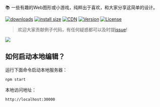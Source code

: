📚  一些有趣的Web图形或小游戏，纯粹出于喜欢，和大家分享这简单的设计。

[![downloads](https://img.shields.io/npm/dm/image2d.svg)](https://yelloxing.github.io/npm-downloads?interval=7&packages=image2d)
[![install size](https://packagephobia.now.sh/badge?p=image2d)](https://packagephobia.now.sh/result?p=image2d)
[![CDN](https://data.jsdelivr.com/v1/package/npm/image2d/badge)](https://www.jsdelivr.com/package/npm/image2d)
[![Version](https://img.shields.io/npm/v/image2d.svg)](https://www.npmjs.com/package/image2d)
[![License](https://img.shields.io/npm/l/image2d.svg)](https://github.com/yelloxing/image2D/blob/master/LICENSE)

> 欢迎大家贡献例子代码，有任何疑惑都可以及时提[issue](https://github.com/yelloxing/Image-Demo/issues)!

<img align="center" src="https://github.com/yelloxing/Image-Demo/blob/master/image/screen-view.png">

如何启动本地编辑？
--------------------------------------
运行下面命令启动本地服务器：

```bash
npm start
```

本地访问地址：

```
http://localhost:30000
```
